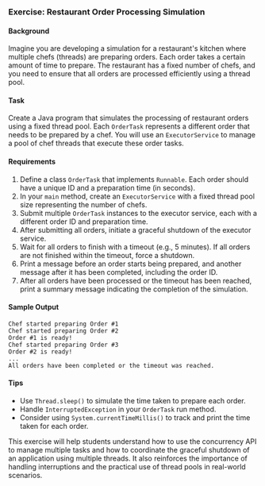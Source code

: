 ### Exercise: Restaurant Order Processing Simulation

#### Background
Imagine you are developing a simulation for a restaurant's kitchen where multiple chefs (threads) are preparing orders. Each order takes a certain amount of time to prepare. The restaurant has a fixed number of chefs, and you need to ensure that all orders are processed efficiently using a thread pool.

#### Task
Create a Java program that simulates the processing of restaurant orders using a fixed thread pool. Each `OrderTask` represents a different order that needs to be prepared by a chef. You will use an `ExecutorService` to manage a pool of chef threads that execute these order tasks.

#### Requirements
1. Define a class `OrderTask` that implements `Runnable`. Each order should have a unique ID and a preparation time (in seconds).
2. In your `main` method, create an `ExecutorService` with a fixed thread pool size representing the number of chefs.
3. Submit multiple `OrderTask` instances to the executor service, each with a different order ID and preparation time.
4. After submitting all orders, initiate a graceful shutdown of the executor service.
5. Wait for all orders to finish with a timeout (e.g., 5 minutes). If all orders are not finished within the timeout, force a shutdown.
6. Print a message before an order starts being prepared, and another message after it has been completed, including the order ID.
7. After all orders have been processed or the timeout has been reached, print a summary message indicating the completion of the simulation.

#### Sample Output
```
Chef started preparing Order #1
Chef started preparing Order #2
Order #1 is ready!
Chef started preparing Order #3
Order #2 is ready!
...
All orders have been completed or the timeout was reached.
```

#### Tips
- Use `Thread.sleep()` to simulate the time taken to prepare each order.
- Handle `InterruptedException` in your `OrderTask` run method.
- Consider using `System.currentTimeMillis()` to track and print the time taken for each order.

This exercise will help students understand how to use the concurrency API to manage multiple tasks and how to coordinate the graceful shutdown of an application using multiple threads. It also reinforces the importance of handling interruptions and the practical use of thread pools in real-world scenarios.
